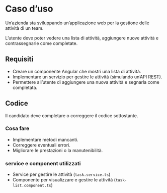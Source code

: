 # Caso d’uso

Un’azienda sta sviluppando un’applicazione web per la gestione delle attività di un team.

L’utente deve poter vedere una lista di attività, aggiungere nuove attività e contrassegnarle come completate.

## Requisiti

- Creare un componente Angular che mostri una lista di attività.
- Implementare un servizio per gestire le attività (simulando un’API REST).
- Permettere all’utente di aggiungere una nuova attività e segnarla come completata.

## Codice

Il candidato deve completare o correggere il codice sottostante.

### Cosa fare

- Implementare metodi mancanti.
- Correggere eventuali errori.
- Migliorare le prestazioni o la manutenibilità.

### service e component utilizzati

- Service per gestire le attività (```task.service.ts```)
- Componente per visualizzare e gestire le attività (```task-list.component.ts```)

